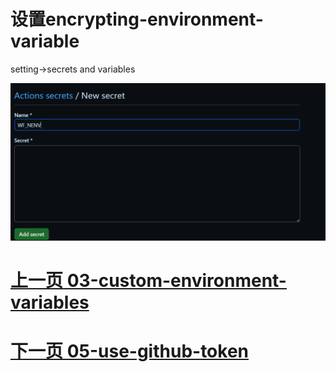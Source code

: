# 设置encrypting-environment-variable
setting->secrets and variables

![img.png](img.png)
# [上一页 03-custom-environment-variables](../03-custom-environment-variables/03.md)
# [下一页 05-use-github-token](../05-use-github-token/05.md)
```